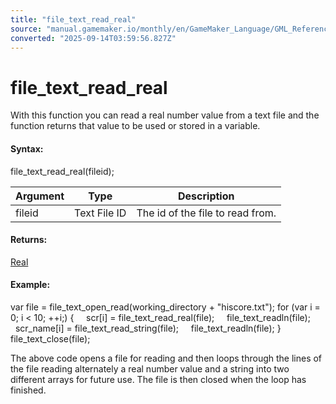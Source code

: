 ```yaml
---
title: "file_text_read_real"
source: "manual.gamemaker.io/monthly/en/GameMaker_Language/GML_Reference/File_Handling/Text_Files/file_text_read_real.htm"
converted: "2025-09-14T03:59:56.827Z"
---
```


# file\_text\_read\_real

With this function you can read a real number value from a text file and the function returns that value to be used or stored in a variable.

#### Syntax:

file\_text\_read\_real(fileid);

| Argument | Type | Description |
| --- | --- | --- |
| fileid | Text File ID | The id of the file to read from. |

#### Returns:

[Real](../../../GML_Overview/Data_Types.md)

#### Example:

var file = file\_text\_open\_read(working\_directory + "hiscore.txt");
for (var i = 0; i < 10; ++i;)
{
    scr\[i\] = file\_text\_read\_real(file);
    file\_text\_readln(file);
    scr\_name\[i\] = file\_text\_read\_string(file);
    file\_text\_readln(file);
}
file\_text\_close(file);

The above code opens a file for reading and then loops through the lines of the file reading alternately a real number value and a string into two different arrays for future use. The file is then closed when the loop has finished.